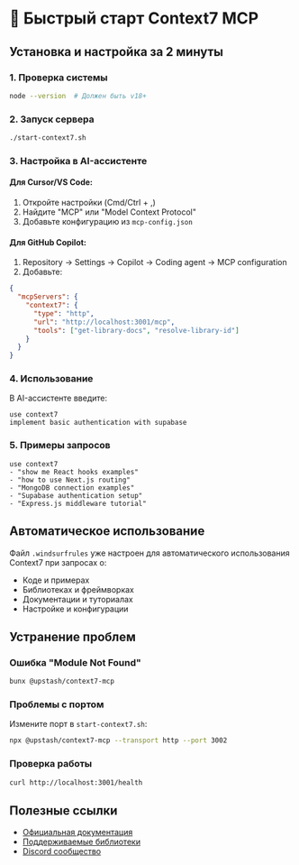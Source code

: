 # 🚀 Быстрый старт Context7 MCP

## Установка и настройка за 2 минуты

### 1. Проверка системы
```bash
node --version  # Должен быть v18+
```

### 2. Запуск сервера
```bash
./start-context7.sh
```

### 3. Настройка в AI-ассистенте

#### Для Cursor/VS Code:
1. Откройте настройки (Cmd/Ctrl + ,)
2. Найдите "MCP" или "Model Context Protocol"
3. Добавьте конфигурацию из `mcp-config.json`

#### Для GitHub Copilot:
1. Repository → Settings → Copilot → Coding agent → MCP configuration
2. Добавьте:
```json
{
  "mcpServers": {
    "context7": {
      "type": "http",
      "url": "http://localhost:3001/mcp",
      "tools": ["get-library-docs", "resolve-library-id"]
    }
  }
}
```

### 4. Использование

В AI-ассистенте введите:
```
use context7
implement basic authentication with supabase
```

### 5. Примеры запросов

```
use context7
- "show me React hooks examples"
- "how to use Next.js routing"
- "MongoDB connection examples"
- "Supabase authentication setup"
- "Express.js middleware tutorial"
```

## Автоматическое использование

Файл `.windsurfrules` уже настроен для автоматического использования Context7 при запросах о:
- Коде и примерах
- Библиотеках и фреймворках
- Документации и туториалах
- Настройке и конфигурации

## Устранение проблем

### Ошибка "Module Not Found"
```bash
bunx @upstash/context7-mcp
```

### Проблемы с портом
Измените порт в `start-context7.sh`:
```bash
npx @upstash/context7-mcp --transport http --port 3002
```

### Проверка работы
```bash
curl http://localhost:3001/health
```

## Полезные ссылки

- [Официальная документация](https://github.com/upstash/context7)
- [Поддерживаемые библиотеки](https://context7.com)
- [Discord сообщество](https://discord.gg/context7)
